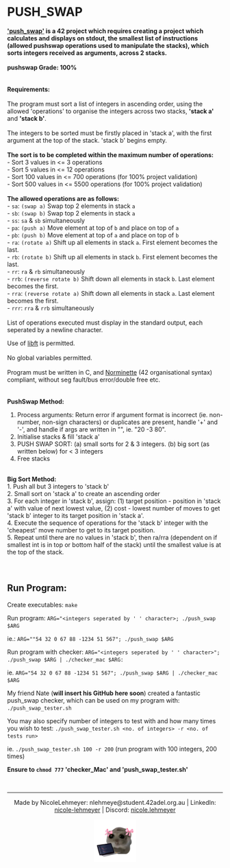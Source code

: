 # PUSH_SWAP

<p>
  <b><a href="https://github.com/NicoleLehmeyer/PUSH_SWAP/blob/main/subject/PUSHSWAP_SUBJECT.pdf">'push_swap'</a> is a 42 project which requires creating a project which calculates and displays on stdout, the smallest list of instructions (allowed pushswap operations used to manipulate the stacks), which sorts integers received as arguments, across 2 stacks.</b><br><br>
  <b>pushswap Grade: 100%</b>
  <br>
  <br>
  <br>
  <b>Requirements:</b><br><br>
  The program must sort a list of integers in ascending order, using the allowed 'operations' to organise the integers across two stacks, <b>'stack a'</b> and <b>'stack b'</b>.<br><br>
  The integers to be sorted must be firstly placed in 'stack a', with the first argument at the top of the stack. 'stack b' begins empty.<br><br>
  <b>The sort is to be completed within the maximum number of operations:</b><br>
  - Sort 3 values in <= 3 operations<br>
  - Sort 5 values in <= 12 operations<br>
  - Sort 100 values in <= 700 operations (for 100% project validation)<br>
  - Sort 500 values in <= 5500 operations (for 100% project validation)<br><br>
  <b>The allowed operations are as follows:</b><br>
  - <code>sa</code>: <code>(swap a)</code> Swap top 2 elements in stack <code>a</code><br>
  - <code>sb</code>: <code>(swap b)</code> Swap top 2 elements in stack <code>a</code><br>
  - <code>ss</code>: <code>sa</code> & <code>sb</code> simultaneously<br>
  - <code>pa</code>: <code>(push a)</code> Move element at top of <code>b</code> and place on top of <code>a</code><br>
  - <code>pb</code>: <code>(push b)</code> Move element at top of <code>a</code> and place on top of <code>b</code><br>
  - <code>ra</code>: <code>(rotate a)</code> Shift up all elements in stack <code>a</code>. First element becomes the last.<br>
  - <code>rb</code>: <code>(rotate b)</code> Shift up all elements in stack <code>b</code>. First element becomes the last.<br>
  - <code>rr</code>: <code>ra</code> & <code>rb</code> simultaneously<br>
  - <code>rrb</code>: <code>(reverse rotate b)</code> Shift down all elements in stack <code>b</code>. Last element becomes the first.<br>
  - <code>rra</code>: <code>(reverse rotate a)</code> Shift down all elements in stack <code>a</code>. Last element becomes the first.<br>
  - <code>rrr</code>: <code>rra</code> & <code>rrb</code> simultaneously<br>
  <br>
  List of operations executed must display in the standard output, each seperated by a newline character.<br>


  Use of <a href="https://github.com/NicoleLehmeyer/LIBFT">libft</a> is permitted.<br><br>
  No global variables permitted.<br><br>
  Program must be written in C, and <a href="https://github.com/NicoleLehmeyer/LIBFT/blob/main/subject/norme.pdf">Norminette</a> (42 organisational syntax) compliant, without seg fault/bus error/double free etc.
  <br>
  <br>
  <br>
  <b>PushSwap Method:</b><br>
  1.  Process arguments: Return error if argument format is incorrect (ie. non-number, non-sign characters) or duplicates are present, handle '+' and '-', and handle if args are written in "", ie. "20 -3 80".<br>
  2.  Initialise stacks & fill 'stack a'<br>
  3.  PUSH SWAP SORT: (a) small sorts for 2 & 3 integers. (b) big sort (as written below) for < 3 integers<br>
  4.  Free stacks<br>
  <br>
  <b>Big Sort Method:</b><br>
  1.  Push all but 3 integers to 'stack b'<br>
  2.  Small sort on 'stack a' to create an ascending order<br>
  3.  For each integer in 'stack b', assign: (1) target position - position in 'stack a' with value of next lowest value, (2) cost - lowest number of moves to get 'stack b' integer to its target position in 'stack a'.<br>
  4.  Execute the sequence of operations for the 'stack b' integer with the 'cheapest' move number to get to its target position.<br>
  5.  Repeat until there are no values in 'stack b', then ra/rra (dependent on if smallest int is in top or bottom half of the stack) until the smallest value is at the top of the stack.<br>
  <br>
  <br>
</p>

## Run Program:

Create executables: ```make```

Run program: ```ARG="<integers seperated by ' ' character>; ./push_swap $ARG```

ie.: ```ARG=""54 32 0 67 88 -1234 51 567"; ./push_swap $ARG```

Run program with checker: ```ARG="<integers seperated by ' ' character>"; ./push_swap $ARG | ./checker_mac $ARG:```

ie. ```ARG="54 32 0 67 88 -1234 51 567"; ./push_swap $ARG | ./checker_mac $ARG```

My friend Nate (**will insert his GitHub here soon**) created a fantastic push_swap checker, which can be used on my program with: ```./push_swap_tester.sh```

You may also specify number of integers to test with and how many times you wish to test: ```./push_swap_tester.sh <no. of integers> -r <no. of tests run>```

ie. ```./push_swap_tester.sh 100 -r 200``` (run program with 100 integers, 200 times)

<b>**Ensure to ```chmod 777``` 'checker_Mac' and 'push_swap_tester.sh'**</b>

<p>
  <br>
</p>

---
<p align="center">
Made by NicoleLehmeyer: nlehmeye@student.42adel.org.au | LinkedIn: <a href="https://www.linkedin.com/in/nicole-lehmeyer/">nicole-lehmeyer</a> | Discord: <a href="https://discordapp.com/users/1107446949344448543/">nicole.lehmeyer</a>
</p>

<p align="center">
  <img src="https://github.com/NicoleLehmeyer/NicoleLehmeyer/blob/main/images/coder_hampster.png" alt="hampster" style="width:100px;"/>
</p>
